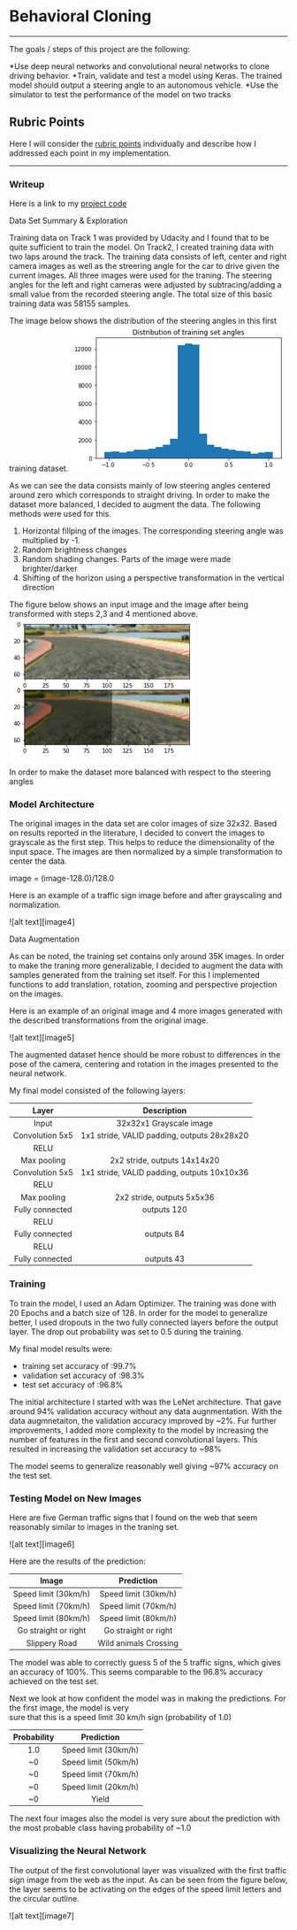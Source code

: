 # Behavioral Cloning

---

The goals / steps of this project are the following:

 *Use deep neural networks and convolutional neural networks to clone driving behavior. 
 *Train, validate and test a model using Keras. The trained model should output a steering angle to an autonomous vehicle.
 *Use the simulator to test the performance of the model on two tracks
 
[//]: # (Image References)

[image1]: ./Figures/Training-Distribution.png
[image2]: ./Figures/Data-augmentation.png

## Rubric Points
Here I will consider the [rubric points](https://review.udacity.com/#!/rubrics/432/view) individually and describe how I addressed each point in my implementation.  

---
### Writeup 
Here is a link to my [project code](https://github.com/iyerhari5/P3-BehavioralCloning)

Data Set Summary & Exploration

Training data on Track 1 was provided by Udacity and I found that to be quite sufficient to train the model. On Track2, I created training data with
two laps around the track. The training data consists of left, center and right camera images as well as the streering angle for the car to drive
given the current images. All three images were used for the traning. The steering angles for the left and right cameras were adjusted by subtracing/adding
a small value from the recorded steering angle. The total size of this basic training data was 58155 samples. 


The image below shows the distribution of the steering angles in this first training dataset.
![alt text][image1]

As we can see the data consists mainly of low steering angles centered around zero which corresponds to straight driving. In order to make the
dataset more balanced, I decided to augment the data. The following methods were used for this.
 
 1. Horizontal fillping of the images. The corresponding steering angle was multiplied by -1.
 2. Random brightness changes
 3. Random shading changes. Parts of the image were made brighter/darker
 4. Shifting of the horizon using a perspective transformation in the vertical direction

The figure below shows an input image and the image after being transformed with steps 2,3 and 4 mentioned above.
![alt text][image2]
 
In order to make the dataset more balanced with respect to the steering angles 


### Model Architecture 

The original images in the data set are color images of size 32x32. Based on results reported in the literature, I decided to
convert the images to grayscale as the first step. This helps to reduce the dimensionality of the input space. The images are then
normalized by a simple transformation to center the data.

image = (image-128.0)/128.0

Here is an example of a traffic sign image before and after grayscaling and normalization.

![alt text][image4]

Data Augmentation

As can be noted, the training set contains only around 35K images. In order to make the traning more generalizable, I decided to 
augment the data with samples generated from the training set itself. For this I implemented functions to add translation, rotation, zooming
and perspective projection on the images.

Here is an example of an original image and 4 more images generated with the described transformations from the original image.

![alt text][image5]

The augmented dataset hence should be more robust to differences in the pose of the camera, centering and rotation in the images 
presented to the neural network.



My final model consisted of the following layers:

| Layer         		|     Description	        					| 
|:---------------------:|:---------------------------------------------:| 
| Input         		| 32x32x1 Grayscale image   			    	| 
| Convolution 5x5     	| 1x1 stride, VALID padding, outputs 28x28x20 	|
| RELU					|												|
| Max pooling	      	| 2x2 stride,  outputs 14x14x20 				|
| Convolution 5x5     	| 1x1 stride, VALID padding, outputs 10x10x36 	|
| RELU					|												|
| Max pooling	      	| 2x2 stride,  outputs 5x5x36 					|
| Fully connected		| outputs 120        							|
| RELU					|												|
| Fully connected		| outputs 84        							|
| RELU					|												|
| Fully connected		| outputs 43        							|

### Training

To train the model, I used an Adam Optimizer. The training was done with 20 Epochs  and a batch size of 128. In order for the model to
generalize better, I used dropouts in the two fully connected layers before the output layer. The drop out probability was set to 0.5 during
the training.

My final model results were:
* training set accuracy of   :99.7%
* validation set accuracy of :98.3%
* test set accuracy of       :96.8%


The initial architecture I started with was the LeNet architecture. That gave around 94% validation accuracy without any data augnmentation. 
With the data augmnetaiton, the validation accuracy improved by ~2%. Fur further improvements, I added more complexity to the model by
increasing the number of features in the first and second convolutional layers. This resulted in increasing the validation set accuracy to ~98%

The model seems to generalize reasonably well giving ~97% accuracy on the test set.

### Testing  Model on New Images

Here are five German traffic signs that I found on the web that seem reasonably similar to images in the traning set.
	
![alt text][image6] 

Here are the results of the prediction:

| Image			        |     Prediction	        					| 
|:---------------------:|:---------------------------------------------:| 
| Speed limit (30km/h)  | Speed limit (30km/h)							| 
| Speed limit (70km/h)  | Speed limit (70km/h)							| 
| Speed limit (80km/h)  | Speed limit (80km/h)							| 
| Go straight or right  | Go straight or right							|
| Slippery Road			| Wild animals Crossing  						|


The model was able to correctly guess 5 of the 5 traffic signs, which gives an accuracy of 100%. 
This seems comparable to the 96.8% accuracy achieved on the test set.

Next we look at how confident the model was in making the predictions. For the first image, the model is very  
sure that this is a speed limit 30 km/h sign (probability of 1.0)

| Probability         	|     Prediction	        					| 
|:---------------------:|:---------------------------------------------:| 
| 1.0         			| Speed limit (30km/h)	 						| 
| ~0    				| Speed limit (50km/h)							|
| ~0					| Speed limit (70km/h)							|
| ~0	      			| Speed limit (20km/h)							|
| ~0				    | Yield   										|

The next four images also the model is very sure about the prediction with the most probable class having probability of ~1.0


### Visualizing the Neural Network 

The output of the first convolutional layer was visualized with the first traffic sign image from the web as the input. As can be seen from the
figure below, the layer seems to be activating on the edges of the speed limit letters and the circular outline.

![alt text][image7]
